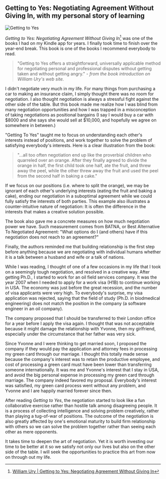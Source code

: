 ## Getting to Yes: Negotiating Agreement Without Giving In, with my personal story of learning

![Getting to Yes](http://www.williamury.com/nowithconvictionizbedathanyes2plz/wp-content/uploads/books/yes/Getting_to_Yes-cover.jpg)

*Getting to Yes: Negotiating Agreement Without Giving In*[^getting-to-yes] was
one of the books I had on my Kindle app for years. I finally took time to
finish over the year-end break. This book is one of the books I recommend
everybody to read.

> "Getting to Yes offers a straightforward, universally applicable method for
> negotiating personal and professional disputes without getting taken and
> without getting angry."
*- from the book introduction on William Ury's web site.*

I didn't negotiate very much in my life. For many things from purchasing a car
to making an insurance claim, I simply thought there was no room for
negotiation. I also thought negotiation is always a stressful fight against the
other side of the table. But this book made me realize how I was blind from
many negotiation opportunities and how I was trapped in a misconception of
taking negotiations as positional bargains (I say I would buy a car with $8000
and she says she would sell at $10,000, and hopefully we agree on somewhere in
between.)

"Getting To Yes" taught me to focus on understanding each other's interests
instead of positions, and work together to solve the problem of
satisfying everybody's interests. Here is a clear illustration from the book:

> "...all too often negotiation end up like the proverbial children who
> quarreled over an orange. After they finally agreed to divide the orange in
> half, the first child took one half, ate the fruit, and threw away the peel,
> while the other threw away the fruit and used the peel from the second half
> in baking a cake."

If we focus on our positions (i.e. where to split the orange), we may be
ignorant of each other's underlying interests (eating the fruit and baking a
cake), ending our negotiation in a suboptimal agreement while we could fully
satisfy the interests of both parties. This example also illustrates a
counter-intuitive nature of negotiation: It is often the difference in the
interests that makes a creative solution possible.

The book also gave me a concrete measures on how much
negotiation power we have. Such measurement comes from BATNA, or Best
Alternative To Negotiated Agreement: "What options do I (and others) have if
this negotiation does not reach to an agreement?"

Finally, the authors reminded me that building relationship is the first step
before anything because we are negotiating with individual humans whether it is
a talk between a husband and wife or a talk of nations.

While I was reading, I thought of one of a few occasions in my life that I took
on a seemingly tough negotiation, and resolved in a creative way. After getting
Ph.D., I started to work for an oil field services company. It was the year
2007 when I needed to apply for a work visa (H1B) to continue working in USA.
The economy was just before the great recession, and the number of visa
applicants were very high. To everybody's surprise, my visa application was
rejected, saying that the field of study (Ph.D. in biodmedical engineering)
does not match the position in the company (a software engineer in an oil
company). 

The company proposed that I should be transferred to their London office for a
year before I apply the visa again. I thought that was not acceptable because
it might damage the relationship with Yvonne, then my girlfriend,
especially under the circumstance that her father was very sick.

Since Yvonne and I were thinking to get married soon, I proposed the company if
they would pay the application and attorney fees in processing my green card
through our marriage. I thought this totally made sense because the company's
interest was to retain the productive employee, and cost of processing a green
card must have been lower than transferring someone internationally. It was me
and Yvonne's interest that I stay in USA, and avoid the big personal expense in
processing my green card through marriage. The company indeed favored my
proposal. Everybody's interest was satisfied, my green card process went
without any problem, and Yvonne and I are happily married forever since then.

After reading *Getting to Yes*, the negotiation started to look like a fun
collaborative exercise rather than hostile talk among disagreeing people. It is
a process of collecting intelligence and solving problem creatively, rather
than playing a tug-of-war of positions. The outcome of the negotiation is also
greatly affected by one's emotional maturity to build firm relationship with
others so we can solve the problem together rather than seeing each other as
mere opponents.

It takes time to deepen the art of negotiation. Yet it is worth investing our
time to be better at it so we satisfy not only our lives but also on the other
side of the table. I will seek the opportunities to practice this art from now
on through out my life.

[^getting-to-yes]: [William Ury | Getting to Yes: Negotiating Agreement Without Giving In](http://www.williamury.com/books/getting-to-yes/)
